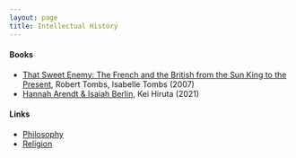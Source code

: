 ```yaml
---
layout: page
title: Intellectual History
---
```

#### Books
* [That Sweet Enemy: The French and the British from the Sun King to the Present](https://www.amazon.com/That-Sweet-Enemy-British-Present/dp/1400040248), Robert Tombs, Isabelle Tombs (2007)
* [Hannah Arendt & Isaiah Berlin](https://www.amazon.com/Hannah-Arendt-Isaiah-Berlin-Politics/dp/0691182264), Kei Hiruta (2021)

#### Links
* [Philosophy](philosophy.md)
* [Religion](religion.md)

